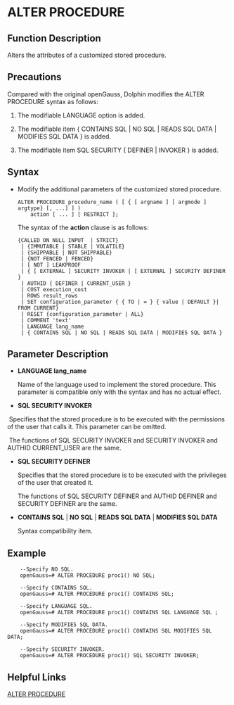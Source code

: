 # ALTER PROCEDURE<a name="ZH-CN_TOPIC_0000001197866299"></a>

## Function Description<a name="en-us_topic_0283136989_en-us_topic_0237122061_en-us_topic_0059778614_sa364f8cdcfd24ba1a68426488e7852d4"></a>

Alters the attributes of a customized stored procedure.

## Precautions <a name="en-us_topic_0283136989_en-us_topic_0237122061_en-us_topic_0059778614_sf701318086b54f2fad9457e8e0b38f19"></a>

Compared with the original openGauss, Dolphin modifies the ALTER PROCEDURE syntax as follows:

1. The modifiable LANGUAGE option is added.

2. The modifiable item { CONTAINS SQL | NO SQL | READS SQL DATA | MODIFIES SQL DATA } is added.

3. The modifiable item SQL SECURITY { DEFINER | INVOKER } is added.

## Syntax <a name="en-us_topic_0283136989_en-us_topic_0237122061_en-us_topic_0059778614_sa4d6f7fca3774a5e9f488937b289bea3"></a>

-   Modify the additional parameters of the customized stored procedure.

    ```
    ALTER PROCEDURE procedure_name ( [ { [ argname ] [ argmode ] argtype} [, ...] ] )
        action [ ... ] [ RESTRICT ];
    ```

    The syntax of the **action** clause is as follows:

    ```
    {CALLED ON NULL INPUT  | STRICT}
     | {IMMUTABLE | STABLE | VOLATILE}
     | {SHIPPABLE | NOT SHIPPABLE}
     | {NOT FENCED | FENCED}
     | [ NOT ] LEAKPROOF
     | { [ EXTERNAL ] SECURITY INVOKER | [ EXTERNAL ] SECURITY DEFINER }
     | AUTHID { DEFINER | CURRENT_USER }
     | COST execution_cost
     | ROWS result_rows
     | SET configuration_parameter { { TO | = } { value | DEFAULT }| FROM CURRENT}
     | RESET {configuration_parameter | ALL}
     | COMMENT 'text'
     | LANGUAGE lang_name
     | { CONTAINS SQL | NO SQL | READS SQL DATA | MODIFIES SQL DATA }
    ```

## Parameter Description <a name="en-us_topic_0283136989_en-us_topic_0237122061_en-us_topic_0059778614_s72f8af90c9784dc9a16e58974d73a31a"></a>

- **LANGUAGE  lang_name**

  Name of the language used to implement the stored procedure. This parameter is compatible only with the syntax and has no actual effect.

- **SQL SECURITY INVOKER**

​		Specifies that the stored procedure is to be executed with the permissions of the user that calls it. This parameter can be omitted.

​		The functions of SQL SECURITY INVOKER and SECURITY INVOKER and AUTHID CURRENT\_USER are the same.

- **SQL SECURITY DEFINER**

  Specifies that the stored procedure is to be executed with the privileges of the user that created it.

  The functions of SQL SECURITY DEFINER and AUTHID DEFINER and SECURITY DEFINER are the same.

- **CONTAINS SQL** | **NO SQL** | **READS SQL DATA** | **MODIFIES SQL DATA**

  Syntax compatibility item.

## Example<a name="en-us_topic_0283136989_en-us_topic_0237122061_en-us_topic_0059778614_sfe220a2da49d4ca5928fe714ca12e949"></a>

```
    --Specify NO SQL.
    openGauss=# ALTER PROCEDURE proc1() NO SQL;

    --Specify CONTAINS SQL.
    openGauss=# ALTER PROCEDURE proc1() CONTAINS SQL;

    --Specify LANGUAGE SQL.
    openGauss=# ALTER PROCEDURE proc1() CONTAINS SQL LANGUAGE SQL ;

    --Specify MODIFIES SQL DATA.
    openGauss=# ALTER PROCEDURE proc1() CONTAINS SQL MODIFIES SQL DATA;

    --Specify SECURITY INVOKER.
    openGauss=# ALTER PROCEDURE proc1() SQL SECURITY INVOKER;

```

## Helpful Links<a name="en-us_topic_0283136989_en-us_topic_0237122061_en-us_topic_0059778614_sacb869eb702a48fdbb64acb219ced069"></a>

[ALTER PROCEDURE](../SQLReference/ALTER-PROCEDURE.md)
